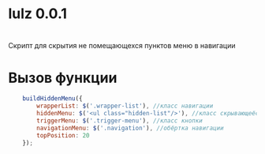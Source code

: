 # lulz 0.0.1
#
Скрипт для скрытия не помещающехся пунктов меню в навигации
#
# Вызов функции

```javascript
    buildHiddenMenu({
        wrapperList: $('.wrapper-list'), //класс навигации
        hiddenMenu: $('<ul class="hidden-list"/>'), //класс скрывающеёся навигации
        triggerMenu: $('.trigger-menu'), //класс кнопки
        navigationMenu: $('.navigation'), //обёртка навигации
        topPosition: 20
    });
```
